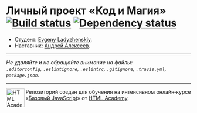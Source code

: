 # Личный проект «Код и Магия» [![Build status][travis-image]][travis-url] [![Dependency status][dependency-image]][dependency-url]

* Студент: [Evgeny Ladyzhenskiy](https://up.htmlacademy.ru/javascript/5/user/158378).
* Наставник: [Андрей Алексеев](https://htmlacademy.ru/profile/id4596).

---

_Не удаляйте и не обращайте внимание на файлы:_<br>
_`.editorconfig`, `.eslintignore`, `.eslintrc`, `.gitignore`, `.travis.yml`, `package.json`._

---

<a href="https://htmlacademy.ru/intensive/javascript"><img align="left" width="50" height="50" title="HTML Academy" src="https://up.htmlacademy.ru/static/img/intensive/javascript/logo-for-github.svg"></a>

Репозиторий создан для обучения на интенсивном онлайн‑курсе «[Базовый JavaScript](https://htmlacademy.ru/intensive/javascript)» от [HTML Academy](https://htmlacademy.ru).

[travis-image]: https://travis-ci.org/htmlacademy-javascript/158378-code-and-magick.svg?branch=master
[travis-url]: https://travis-ci.org/htmlacademy-javascript/158378-code-and-magick
[dependency-image]: https://david-dm.org/htmlacademy-javascript/158378-code-and-magick.svg?style=flat-square
[dependency-url]: https://david-dm.org/htmlacademy-javascript/158378-code-and-magick
